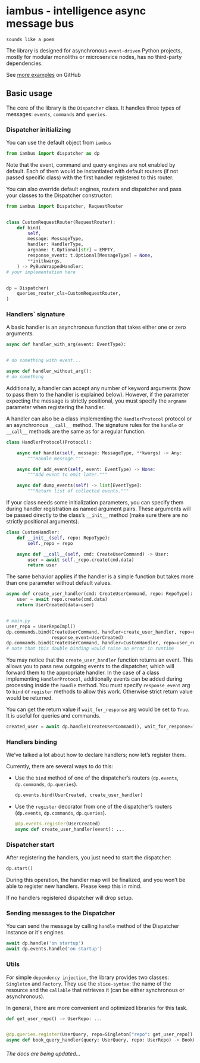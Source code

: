 # iambus - intelligence async message bus

`sounds like a poem`

The library is designed for asynchronous `event-driven` Python projects, mostly for modular
monoliths or microservice nodes,
has no third-party dependencies.

See [more examples](https://github.com/andrei-samofalov/iambus/tree/iambus-rework/docs/examples) on
GitHub

## Basic usage

The core of the library is the `Dispatcher` class.
It handles three types of messages: `events`, `commands` and `queries`.

### Dispatcher initializing

You can use the default object from `iambus`

```python
from iambus import dispatcher as dp
```

Note that the event, command and query engines are not enabled by default.
Each of them would be instantiated with default routers (if not passed specific class)
with the first handler registered to this router.

You can also override default engines, routers and dispatcher and pass your classes
to the Dispatcher constructor:

```python
from iambus import Dispatcher, RequestRouter


class CustomRequestRouter(RequestRouter):
    def bind(
        self,
        message: MessageType,
        handler: HandlerType,
        argname: t.Optional[str] = EMPTY,
        response_event: t.Optional[MessageType] = None,
        **initkwargs,
    ) -> PyBusWrappedHandler:
# your implementation here


dp = Dispatcher(
    queries_router_cls=CustomRequestRouter,
)
```

### Handlers` signature

A basic handler is an asynchronous function that takes either one or zero arguments.

```python
async def handler_with_arg(event: EventType):


# do something with event...

async def handler_without_arg():
# do something
```

Additionally, a handler can accept any number of keyword arguments (how to pass them to the handler
is explained below). However, if the parameter expecting the message is strictly positional,
you must specify the `argname` parameter when registering the handler.

A handler can also be a class implementing the `HandlerProtocol` protocol or
an asynchronous `__call__` method.
The signature rules for the `handle` or `__call__` methods are the same as for a regular function.

```python
class HandlerProtocol(Protocol):

    async def handle(self, message: MessageType, **kwargs) -> Any:
        """Handle message."""

    async def add_event(self, event: EventType) -> None:
        """Add event to emit later."""

    async def dump_events(self) -> list[EventType]:
        """Return list of collected events."""
```

If your class needs some initialization parameters, you can specify them during handler
registration as named argument pairs.
These arguments will be passed directly to the class’s `__init__` method
(make sure there are no strictly positional arguments).

```python
class CustomHandler:
    def __init__(self, repo: RepoType):
        self._repo = repo

    async def __call__(self, cmd: CreateUserCommand) -> User:
        user = await self._repo.create(cmd.data)
        return user
```

The same behavior applies if the handler is a simple function but takes more than one parameter
without default values.

```python
async def create_user_handler(cmd: CreateUserCommand, repo: RepoType):
    user = await repo.create(cmd.data)
    return UserCreated(data=user)


# main.py
user_repo = UserRepoImpl()
dp.commands.bind(CreateUserCommand, handler=create_user_handler, repo=user_repo,
                 response_event=UserCreated)
dp.commands.bind(CreateUserCommand, handler=CustomHandler, repo=user_repo)
# note that this double binding would raise an error in runtime
```

You may notice that the `create_user_handler` function returns an event.
This allows you to pass new outgoing events to the dispatcher, which will forward them
to the appropriate handler.
In the case of a class implementing `HandlerProtocol`, additionally events can be added during
processing inside the `handle` method.
You must specify `response_event` arg to `bind` or `register` methods to allow this work.
Otherwise strict return value would be returned.

You can get the return value if `wait_for_response` arg would be set to `True`.
It is useful for queries and commands.

```python
created_user = await dp.handle(CreateUserCommand(), wait_for_response=True)

```

### Handlers binding

We’ve talked a lot about how to declare handlers; now let’s register them.

Currently, there are several ways to do this:

* Use the `bind` method of one of the dispatcher’s routers (`dp.events`, `dp.commands`,
  `dp.queries`).
  ```python
  dp.events.bind(UserCreated, create_user_handler)
  ```
* Use the `register` decorator from one of the dispatcher’s routers (`dp.events`, `dp.commands`,
  `dp.queries`).
  ```python
  @dp.events.register(UserCreated)
  async def create_user_handler(event): ...
  ```

### Dispatcher start

After registering the handlers, you just need to start the dispatcher:

```python
dp.start()
```

During this operation, the handler map will be finalized,
and you won’t be able to register new handlers. Please keep this in mind.

If no handlers registered dispatcher will drop setup.

### Sending messages to the Dispatcher

You can send the message by calling `handle` method of the Dispatcher instance or it's engines.

```python
await dp.handle('on startup')
await dp.events.handle('on startup')
```

### Utils

For simple `dependency injection`, the library provides two classes: `Singleton` and `Factory`.
They use the `slice-syntax`: the name of the resource and the `callable` that retrieves it
(can be either synchronous or asynchronous).

In general, there are more convenient and optimized libraries for this task.

```python
def get_user_repo() -> UserRepo: ...


@dp.queries.register(UserQuery, repo=Singleton["repo": get_user_repo])
async def book_query_handler(query: UserQuery, repo: UserRepo) -> BookQueryResult: ...
```

###### The docs are being updated...
